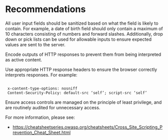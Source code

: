 # Recommendations

All user input fields should be sanitized based on what the field is likely to contain. For example, a date of birth field should only contain a maximum of 10 characters consisting of numbers and forward slashes. Additionally, drop down or pick lists can be used for allowable inputs to ensure expected values are sent to the server.

Encode outputs of HTTP responses to prevent them from being interpreted as active content.

Use appropriate HTTP response headers to ensure the browser correctly interprets responses. For example: 

```

 x-content-type-options: nosniff
 Content-Security-Policy: default-src ‘self’; script-src ‘self’

```

Ensure access controls are managed on the principle of least privilege, and are routinely audited for unnecessary access.

For more information, please see:

- <https://cheatsheetseries.owasp.org/cheatsheets/Cross_Site_Scripting_Prevention_Cheat_Sheet.html>
